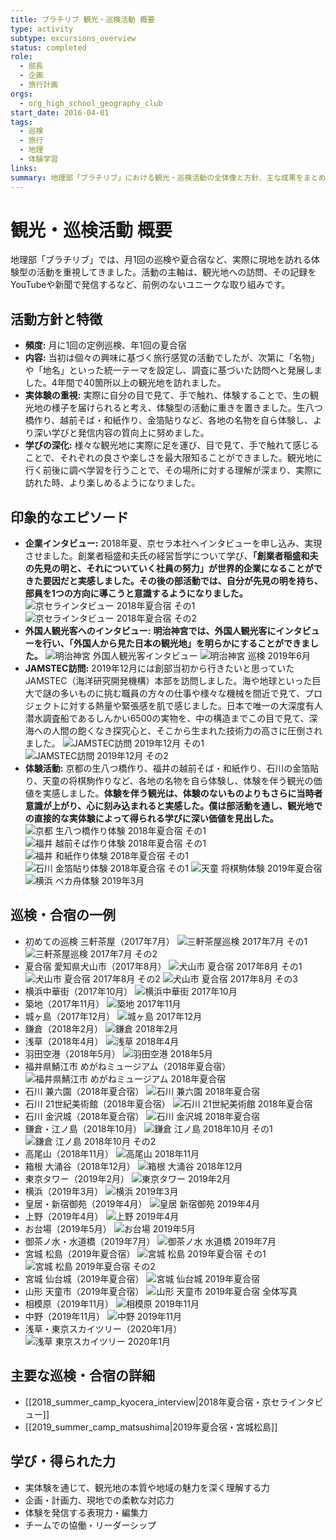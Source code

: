 ```yaml
---
title: ブラチリブ 観光・巡検活動 概要
type: activity
subtype: excursions_overview
status: completed
role:
  - 部長
  - 企画
  - 旅行計画
orgs:
  - org_high_school_geography_club
start_date: 2016-04-01
tags:
  - 巡検
  - 旅行
  - 地理
  - 体験学習
links: 
summary: 地理部「ブラチリブ」における観光・巡検活動の全体像と方針、主な成果をまとめたノート。
---
```

# 観光・巡検活動 概要

地理部「ブラチリブ」では、月1回の巡検や夏合宿など、実際に現地を訪れる体験型の活動を重視してきました。活動の主軸は、観光地への訪問、その記録をYouTubeや新聞で発信するなど、前例のないユニークな取り組みです。

## 活動方針と特徴

- **頻度:** 月に1回の定例巡検、年1回の夏合宿
- **内容:** 当初は個々の興味に基づく旅行感覚の活動でしたが、次第に「名物」や「地名」といった統一テーマを設定し、調査に基づいた訪問へと発展しました。4年間で40箇所以上の観光地を訪れました。
- **実体験の重視:** 実際に自分の目で見て、手で触れ、体験することで、生の観光地の様子を届けられると考え、体験型の活動に重きを置きました。生八つ橋作り、越前そば・和紙作り、金箔貼りなど、各地の名物を自ら体験し、より深い学びと発信内容の質向上に努めました。
- **学びの深化:** 様々な観光地に実際に足を運び、目で見て、手で触れて感じることで、それぞれの良さや楽しさを最大限知ることができました。観光地に行く前後に調べ学習を行うことで、その場所に対する理解が深まり、実際に訪れた時、より楽しめるようになりました。

## 印象的なエピソード

- **企業インタビュー:** 2018年夏、京セラ本社へインタビューを申し込み、実現させました。創業者稲盛和夫氏の経営哲学について学び、**「創業者稲盛和夫の先見の明と、それについていく社員の努力」が世界的企業になることができた要因だと実感しました。その後の部活動では、自分が先見の明を持ち、部員を1つの方向に導こうと意識するようになりました。**
  ![京セラインタビュー 2018年夏合宿 その1](assets/kyocera_interview_2018summer_1.jpg)
  ![京セラインタビュー 2018年夏合宿 その2](assets/kyocera_interview_2018summer_2.jpg)
- **外国人観光客へのインタビュー:** **明治神宮では、外国人観光客にインタビューを行い、「外国人から見た日本の観光地」を明らかにすることができました。**
  ![明治神宮 外国人観光客インタビュー](assets/meijijingu_interview_foreigners.jpg)
  ![明治神宮 巡検 2019年6月](assets/meijijingu_201906.jpg)
- **JAMSTEC訪問:** 2019年12月には創部当初から行きたいと思っていたJAMSTEC（海洋研究開発機構）本部を訪問しました。海や地球といった巨大で謎の多いものに挑む職員の方々の仕事や様々な機械を間近で見て、プロジェクトに対する熱量や緊張感を肌で感じました。日本で唯一の大深度有人潜水調査船であるしんかい6500の実物を、中の構造までこの目で見て、深海への人間の飽くなき探究心と、そこから生まれた技術力の高さに圧倒されました。
  ![JAMSTEC訪問 2019年12月 その1](assets/jamstec_201912_1.jpg)
  ![JAMSTEC訪問 2019年12月 その2](assets/jamstec_201912_2.jpg)
- **体験活動:** 京都の生八つ橋作り、福井の越前そば・和紙作り、石川の金箔貼り、天童の将棋駒作りなど、各地の名物を自ら体験し、体験を伴う観光の価値を実感しました。**体験を伴う観光は、体験のないものよりもさらに当時者意識が上がり、心に刻み込まれると実感した。僕は部活動を通し、観光地での直接的な実体験によって得られる学びに深い価値を見出した。**
  ![京都 生八つ橋作り体験 2018年夏合宿 その1](assets/kyoto_namayoutsuhashi_2018summer_1.jpg)
  ![福井 越前そば作り体験 2018年夏合宿 その1](assets/fukui_soba_2018summer_1.jpg)
  ![福井 和紙作り体験 2018年夏合宿 その1](assets/fukui_washi_2018summer_1.jpg)
  ![石川 金箔貼り体験 2018年夏合宿 その1](assets/ishikawa_kinpaku_2018summer_1.jpg)
  ![天童 将棋駒体験 2019年夏合宿](assets/tendo_shogikoma_2019summer.jpg)
  ![横浜 ベカ舟体験 2019年3月](assets/yokohama_bekabune_201903.jpg)

## 巡検・合宿の一例

- 初めての巡検 三軒茶屋（2017年7月）
  ![三軒茶屋巡検 2017年7月 その1](assets/sangenjaya_201707_1.jpg)
  ![三軒茶屋巡検 2017年7月 その2](assets/sangenjaya_201707_2.jpg)
- 夏合宿 愛知県犬山市（2017年8月）
  ![犬山市 夏合宿 2017年8月 その1](assets/inuyama_201708_1.jpg)
  ![犬山市 夏合宿 2017年8月 その2](assets/inuyama_201708_2.jpg)
  ![犬山市 夏合宿 2017年8月 その3](assets/inuyama_201708_3.jpg)
- 横浜中華街（2017年10月）
  ![横浜中華街 2017年10月](assets/yokohama_chinatown_201710.jpg)
- 築地（2017年11月）
  ![築地 2017年11月](assets/tsukiji_201711.jpg)
- 城ヶ島（2017年12月）
  ![城ヶ島 2017年12月](assets/jogashima_201712.jpg)
- 鎌倉（2018年2月）
  ![鎌倉 2018年2月](assets/kamakura_201802.jpg)
- 浅草（2018年4月）
  ![浅草 2018年4月](assets/asakusa_201804.jpg)
- 羽田空港（2018年5月）
  ![羽田空港 2018年5月](assets/haneda_201805.jpg)
- 福井県鯖江市 めがねミュージアム（2018年夏合宿）
  ![福井県鯖江市 めがねミュージアム 2018年夏合宿](assets/fukui_megane_museum_2018summer.jpg)
- 石川 兼六園（2018年夏合宿）
  ![石川 兼六園 2018年夏合宿](assets/ishikawa_kenrokuen_2018summer.jpg)
- 石川 21世紀美術館（2018年夏合宿）
  ![石川 21世紀美術館 2018年夏合宿](assets/ishikawa_21museum_2018summer.jpg)
- 石川 金沢城（2018年夏合宿）
  ![石川 金沢城 2018年夏合宿](assets/ishikawa_kanazawajo_2018summer.jpg)
- 鎌倉・江ノ島（2018年10月）
  ![鎌倉 江ノ島 2018年10月 その1](assets/kamakura_enoshima_201810_1.jpg)
  ![鎌倉 江ノ島 2018年10月 その2](assets/kamakura_enoshima_201810_2.jpg)
- 高尾山（2018年11月）
  ![高尾山 2018年11月](assets/takaosan_201811.jpg)
- 箱根 大涌谷（2018年12月）
  ![箱根 大涌谷 2018年12月](assets/hakone_owakudani_201812.jpg)
- 東京タワー（2019年2月）
  ![東京タワー 2019年2月](assets/tokyotower_201902.jpg)
- 横浜（2019年3月）
  ![横浜 2019年3月](assets/yokohama_201903.jpg)
- 皇居・新宿御苑（2019年4月）
  ![皇居 新宿御苑 2019年4月](assets/kokyo_shinjukugyoen_201904.jpg)
- 上野（2019年4月）
  ![上野 2019年4月](assets/ueno_201904.jpg)
- お台場（2019年5月）
  ![お台場 2019年5月](assets/odaiba_201905.jpg)
- 御茶ノ水・水道橋（2019年7月）
  ![御茶ノ水 水道橋 2019年7月](assets/ochanomizu_suidobashi_201907.jpg)
- 宮城 松島（2019年夏合宿）
  ![宮城 松島 2019年夏合宿 その1](assets/miyagi_matsushima_2019summer_1.jpg)
  ![宮城 松島 2019年夏合宿 その2](assets/miyagi_matsushima_2019summer_2.jpg)
- 宮城 仙台城（2019年夏合宿）
  ![宮城 仙台城 2019年夏合宿](assets/miyagi_sendaijo_2019summer.jpg)
- 山形 天童市（2019年夏合宿）
  ![山形 天童市 2019年夏合宿 全体写真](assets/group_photo.jpg)
- 相模原（2019年11月）
  ![相模原 2019年11月](assets/sagamihara_201911.jpg)
- 中野（2019年11月）
  ![中野 2019年11月](assets/nakano_201911.jpg)
- 浅草・東京スカイツリー（2020年1月）
  ![浅草 東京スカイツリー 2020年1月](assets/asakusa_skytree_202001.jpg)

## 主要な巡検・合宿の詳細

- [[2018_summer_camp_kyocera_interview|2018年夏合宿・京セラインタビュー]]
- [[2019_summer_camp_matsushima|2019年夏合宿・宮城松島]]

## 学び・得られた力

- 実体験を通じて、観光地の本質や地域の魅力を深く理解する力
- 企画・計画力、現地での柔軟な対応力
- 体験を発信する表現力・編集力
- チームでの協働・リーダーシップ
